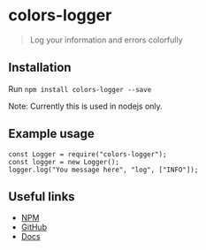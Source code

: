 # colors-logger

> Log your information and errors colorfully

## Installation

Run `npm install colors-logger --save`

Note: Currently this is used in nodejs only.

## Example usage

```
const Logger = require("colors-logger");
const logger = new Logger();
logger.log("You message here", "log", ["INFO"]);
```

## Useful links

- [NPM](https://npmjs.com/package/colors-logger)
- [GitHub](https://github.com/PuneetGopinath/colors-logger)
- [Docs](https://puneetgopinath.github.io/colors-logger/Logger.html)

